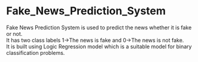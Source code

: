 # Fake_News_Prediction_System
Fake News Prediction System is used to predict the news whether it is fake or not.<br>It has two class labels 1->The news is fake and 0->The news is not fake.<br>It is built using Logic Regression model which is a suitable model for binary classification problems.

